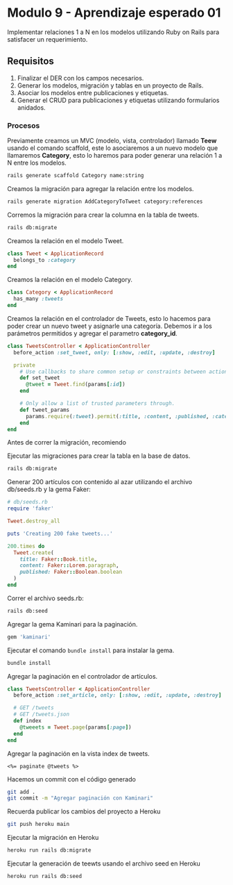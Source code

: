 # Modulo 9 - Aprendizaje esperado 01

Implementar relaciones 1 a N en los modelos utilizando Ruby on Rails para satisfacer un requerimiento.

## Requisitos

1. Finalizar el DER con los campos necesarios.
2. Generar los modelos, migración y tablas en un proyecto de Rails.
3. Asociar los modelos entre publicaciones y etiquetas.
4. Generar el CRUD para publicaciones y etiquetas utilizando formularios anidados.

### Procesos

Previamente creamos un MVC (modelo, vista, controlador) llamado **Teew** usando el comando scaffold, este lo asociaremos a un nuevo modelo que llamaremos **Category**, esto lo haremos para poder generar una relación 1 a N entre los modelos.

```bash
rails generate scaffold Category name:string
```

Creamos la migración para agregar la relación entre los modelos.

```bash
rails generate migration AddCategoryToTweet category:references
```

Corremos la migración para crear la columna en la tabla de tweets.

```bash
rails db:migrate
```

Creamos la relación en el modelo Tweet.

```ruby
class Tweet < ApplicationRecord
  belongs_to :category
end
```

Creamos la relación en el modelo Category.

```ruby
class Category < ApplicationRecord
  has_many :tweets
end
```

Creamos la relación en el controlador de Tweets, esto lo hacemos para poder crear un nuevo tweet y asignarle una categoría. Debemos ir a los parámetros permitidos y agregar el parametro **category_id**.

```ruby
class TweetsController < ApplicationController
  before_action :set_tweet, only: [:show, :edit, :update, :destroy]

  private
    # Use callbacks to share common setup or constraints between actions.
    def set_tweet
      @tweet = Tweet.find(params[:id])
    end

    # Only allow a list of trusted parameters through.
    def tweet_params
      params.require(:tweet).permit(:title, :content, :published, :category_id)
    end
end
```

Antes de correr la migración, recomiendo

Ejecutar las migraciones para crear la tabla en la base de datos.

```bash
rails db:migrate
```

Generar 200 artículos con contenido al azar utilizando el archivo db/seeds.rb y la gema Faker:

```ruby
# db/seeds.rb
require 'faker'

Tweet.destroy_all

puts 'Creating 200 fake tweets...'

200.times do
  Tweet.create(
    title: Faker::Book.title,
    content: Faker::Lorem.paragraph,
    published: Faker::Boolean.boolean
  )
end
```

Correr el archivo seeds.rb:

```bash
rails db:seed
```

Agregar la gema Kaminari para la paginación.

```ruby
gem 'kaminari'
```

Ejecutar el comando `bundle install` para instalar la gema.

```bash
bundle install
```

Agregar la paginación en el controlador de artículos.

```ruby
class TweetsController < ApplicationController
  before_action :set_article, only: [:show, :edit, :update, :destroy]

  # GET /tweets
  # GET /tweets.json
  def index
    @tweeets = Tweet.page(params[:page])
  end
end
```

Agregar la paginación en la vista index de tweets.

```erb
<%= paginate @tweets %>
```

Hacemos un commit con el código generado

```bash
git add .
git commit -m "Agregar paginación con Kaminari"
```

Recuerda publicar los cambios del proyecto a Heroku

```bash
git push heroku main
```

Ejecutar la migración en Heroku

```bash
heroku run rails db:migrate
```

Ejecutar la generación de teewts usando el archivo seed en Heroku

```bash
heroku run rails db:seed
```
